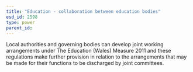 ```yaml
---
title: "Education - collaboration between education bodies"
esd_id: 2598
type: power
parent_id:  
---
```


Local authorities and governing bodies can develop joint working arrangements under The Education (Wales) Measure 2011 and these regulations make further provision in relation to the arrangements that may be made for their functions to be discharged by joint committees.

